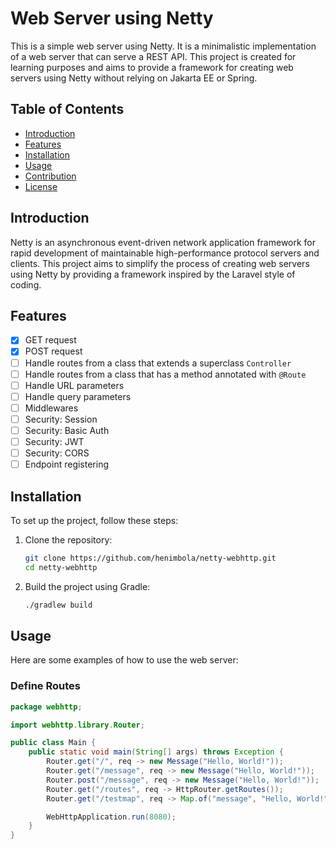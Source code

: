 # Web Server using Netty

This is a simple web server using Netty. It is a minimalistic implementation of a web server that can serve a REST API. This project is created for learning purposes and aims to provide a framework for creating web servers using Netty without relying on Jakarta EE or Spring.

## Table of Contents
- [Introduction](#introduction)
- [Features](#features)
- [Installation](#installation)
- [Usage](#usage)
- [Contribution](#contribution)
- [License](#license)

## Introduction

Netty is an asynchronous event-driven network application framework for rapid development of maintainable high-performance protocol servers and clients. This project aims to simplify the process of creating web servers using Netty by providing a framework inspired by the Laravel style of coding.

## Features
- [x] GET request
- [x] POST request
- [ ] Handle routes from a class that extends a superclass `Controller`
- [ ] Handle routes from a class that has a method annotated with `@Route`
- [ ] Handle URL parameters
- [ ] Handle query parameters
- [ ] Middlewares
- [ ] Security: Session
- [ ] Security: Basic Auth
- [ ] Security: JWT
- [ ] Security: CORS
- [ ] Endpoint registering

## Installation

To set up the project, follow these steps:

1. Clone the repository:
    ```sh
    git clone https://github.com/henimbola/netty-webhttp.git
    cd netty-webhttp
    ```

2. Build the project using Gradle:
    ```sh
    ./gradlew build
    ```

## Usage

Here are some examples of how to use the web server:

### Define Routes

```java
package webhttp;

import webhttp.library.Router;

public class Main {
    public static void main(String[] args) throws Exception {
        Router.get("/", req -> new Message("Hello, World!"));
        Router.get("/message", req -> new Message("Hello, World!"));
        Router.post("/message", req -> new Message("Hello, World!"));
        Router.get("/routes", req -> HttpRouter.getRoutes());
        Router.get("/testmap", req -> Map.of("message", "Hello, World!", "status", 200));

        WebHttpApplication.run(8080);
    }
}
```